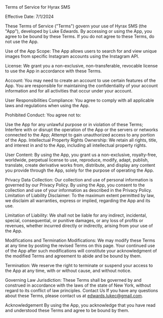 Terms of Service for Hyrax SMS

Effective Date: 7/1/2024

These Terms of Service ("Terms") govern your use of Hyrax SMS (the "App"), developed by Luke Edwards. By accessing or using the App, you agree to be bound by these Terms. If you do not agree to these Terms, do not use the App.

Use of the App
Scope: The App allows users to search for and view unique images from specific Instagram accounts using the Instagram API.

License: We grant you a non-exclusive, non-transferable, revocable license to use the App in accordance with these Terms.

Account: You may need to create an account to use certain features of the App. You are responsible for maintaining the confidentiality of your account information and for all activities that occur under your account.

User Responsibilities
Compliance: You agree to comply with all applicable laws and regulations when using the App.

Prohibited Conduct: You agree not to:

Use the App for any unlawful purpose or in violation of these Terms;
Interfere with or disrupt the operation of the App or the servers or networks connected to the App;
Attempt to gain unauthorized access to any portion of the App.
Intellectual Property Rights
Ownership: We retain all rights, title, and interest in and to the App, including all intellectual property rights.

User Content: By using the App, you grant us a non-exclusive, royalty-free, worldwide, perpetual license to use, reproduce, modify, adapt, publish, translate, create derivative works from, distribute, and display any content you provide through the App, solely for the purpose of operating the App.

Privacy
Data Collection: Our collection and use of personal information is governed by our Privacy Policy. By using the App, you consent to the collection and use of your information as described in the Privacy Policy.
Limitation of Liability
Disclaimer: To the maximum extent permitted by law, we disclaim all warranties, express or implied, regarding the App and its use.

Limitation of Liability: We shall not be liable for any indirect, incidental, special, consequential, or punitive damages, or any loss of profits or revenues, whether incurred directly or indirectly, arising from your use of the App.

Modifications and Termination
Modifications: We may modify these Terms at any time by posting the revised Terms on this page. Your continued use of the App after such modifications will constitute your acknowledgment of the modified Terms and agreement to abide and be bound by them.

Termination: We reserve the right to terminate or suspend your access to the App at any time, with or without cause, and without notice.

Governing Law
Jurisdiction: These Terms shall be governed by and construed in accordance with the laws of the state of New York, without regard to its conflict of law principles.
Contact Us
If you have any questions about these Terms, please contact us at edwards.lukec@gmail.com.

Acknowledgement
By using the App, you acknowledge that you have read and understood these Terms and agree to be bound by them.

